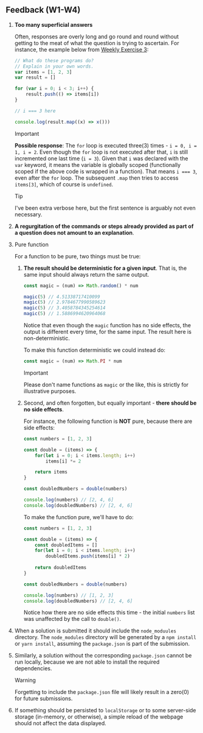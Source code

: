 ## Feedback (W1-W4)

1. **Too many superficial answers**

    Often, responses are overly long and go round and round without getting to the meat of what the question is trying to ascertain. For instance, the example below from [Weekly Exercise 3](https://github.com/TienSFU25/2650-weekly-exercises/tree/master/w3):

    ```ts
    // What do these programs do? 
    // Explain in your own words.
    var items = [1, 2, 3]
    var result = []

    for (var i = 0; i < 3; i++) {
        result.push(() => items[i])
    }

    // i === 3 here

    console.log(result.map((x) => x()))
    ```

    > [!IMPORTANT]
    > **Possible response**: 
    >  The `for` loop is executed three(3) times - `i = 0, i = 1, i = 2`. Even though the `for` loop is not executed after that, `i` is still incremented one last time (`i = 3`). Given that `i` was declared with the `var` keyword, it means the variable is globally scoped (functionally scoped if the above code is wrapped in a function). That means `i === 3`, even after the `for` loop. The subsequent `.map` then tries to access `items[3]`, which of course is `undefined`.
    
    > [!TIP]
    > I've been extra verbose here, but the first sentence is arguably not even necessary.

2. **A regurgitation of the commands or steps already provided as part of a question does not amount to an explanation**.


3. Pure function

    For a function to be pure, two things must be true:
    
    1. **The result should be deterministic for a given input**. That is, the same input should always return the same output.
        ```ts
        const magic = (num) => Math.random() * num

        magic(5) // 4.51338717410099
        magic(5) // 2.9784677990589623
        magic(5) // 3.4058784345254614
        magic(5) // 1.5886994620964068
        ```
    
        Notice that even though the `magic` function has no side effects, the output is different every time, for the same input. The result here is non-deterministic.
    
        To make this function deterministic we could instead do:
        ```ts
        const magic = (num) => Math.PI * num
        ```
        > [!IMPORTANT]
        > Please don't name functions as `magic` or the like, this is strictly for illustrative purposes.

    2. Second, and often forgotten, but equally important - **there should be no side effects**. 

        For instance, the following function is **NOT** pure, because there are side effects:
        ```ts
        const numbers = [1, 2, 3]
        
        const double = (items) => {
            for(let i = 0; i < items.length; i++)
                items[i] *= 2
        
            return items
        }
    
        const doubledNumbers = double(numbers)
        
        console.log(numbers) // [2, 4, 6]
        console.log(doubledNumbers) // [2, 4, 6]
        ```
    
        To make the function pure, we'll have to do:
    
        ```ts
        const numbers = [1, 2, 3]
        
        const double = (items) => {
            const doubledItems = []
            for(let i = 0; i < items.length; i++)
                doubledItems.push(items[i] * 2)
                
            return doubledItems
        }
        
        const doubledNumbers = double(numbers)
        
        console.log(numbers) // [1, 2, 3]
        console.log(doubledNumbers) // [2, 4, 6]
        ```
    
        Notice how there are no side effects this time - the initial `numbers` list was unaffected by the call to `double()`.



4. When a solution is submitted it should include the `node_moduules` directory. The `node_modules` directory will be generated by a `npm install` or `yarn install`, assuming the `package.json` is part of the submission.

5. Similarly, a solution without the corresponding `package.json` cannot be run locally, because we are not able to install the required dependencies. 

    > [!WARNING]
    > Forgetting to include the `package.json` file will likely result in a zero(0) for future submissions.


6. If something should be persisted to `localStorage` or to some server-side storage (in-memory, or otherwise), a simple reload of the webpage should not affect the data displayed.